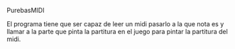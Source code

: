 PurebasMIDI

El programa tiene que ser capaz de leer un midi pasarlo a la que nota es y 
llamar a la parte que pinta la partitura en el juego para pintar la partitura del midi.
